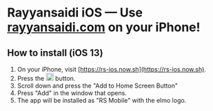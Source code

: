 # Rayyansaidi iOS — Use [rayyansaidi.com](http://rayyansaidi.com/) on your iPhone!

## How to install (iOS 13)

1. On your iPhone, visit [https://rs-ios.now.sh](https://rs-ios.now.sh).
1. Press the <img alt="Share Button" src="https://support.apple.com/library/content/dam/edam/applecare/images/en_US/il/ios13-share-icon.png" width="18"> button.
1. Scroll down and press the "Add to Home Screen Button"
1. Press "Add" in the window that opens.
1. The app will be installed as "RS Mobile" with the elmo logo.

